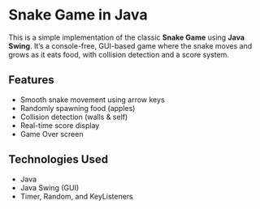 #  Snake Game in Java

This is a simple implementation of the classic **Snake Game** using **Java Swing**. It’s a console-free, GUI-based game where the snake moves and grows as it eats food, with collision detection and a score system.



##  Features

- Smooth snake movement using arrow keys
- Randomly spawning food (apples)
- Collision detection (walls & self)
- Real-time score display
- Game Over screen



## Technologies Used

- Java
- Java Swing (GUI)
- Timer, Random, and KeyListeners










